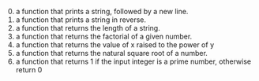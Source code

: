 0) a function that prints a string, followed by a new line.
1) a function that prints a string in reverse.
2) a function that returns the length of a string.
3) a function that returns the factorial of a given number.
4) a function that returns the value of x raised to the power of y
5) a function that returns the natural square root of a number.
6) a function that returns 1 if the input integer is a prime number, otherwise return 0


